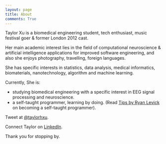 ```yaml
---
layout: page
title: About
comments: True
---
```


Taylor Xu is a biomedical engineering student, tech enthusiast, music festival goer & former London 2012 cast.

Her main academic interest lies in the field of computational neuroscience & artificial intelligence applications for improved software engineering, and also she enjoys photography, travelling, foreign languages.

She has specific interests in statistics, data analysis, medical informatics, biomaterials, nanotechnology, algorithm and machine learning.

Currently, She is:

- studying biomedical engineering with a specific interest in EEG signal processing and neuroscience.
- a self-taught programmer, learning by doing. (Read [Tips by Ryan Levick](https://www.wunderlist.com/blog/Landing-your-dream-job/)  on becoming a self-taught programmer).

Tweet at [@taylorhxu](http://twitter.com/taylorhxu).

Connect Taylor on [LinkedIn](http://uk.linkedin.com/in/taylorhxu).

Thank you for stopping by.
